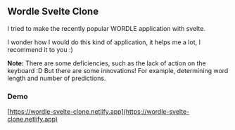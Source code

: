 ## Wordle Svelte Clone

I tried to make the recently popular WORDLE application with svelte.

I wonder how I would do this kind of application, it helps me a lot, I recommend it to you :)

**Note:** There are some deficiencies, such as the lack of action on the keyboard :D But there are some innovations! For example, determining word length and number of predictions.

### Demo

[https://wordle-svelte-clone.netlify.app](https://wordle-svelte-clone.netlify.app)
